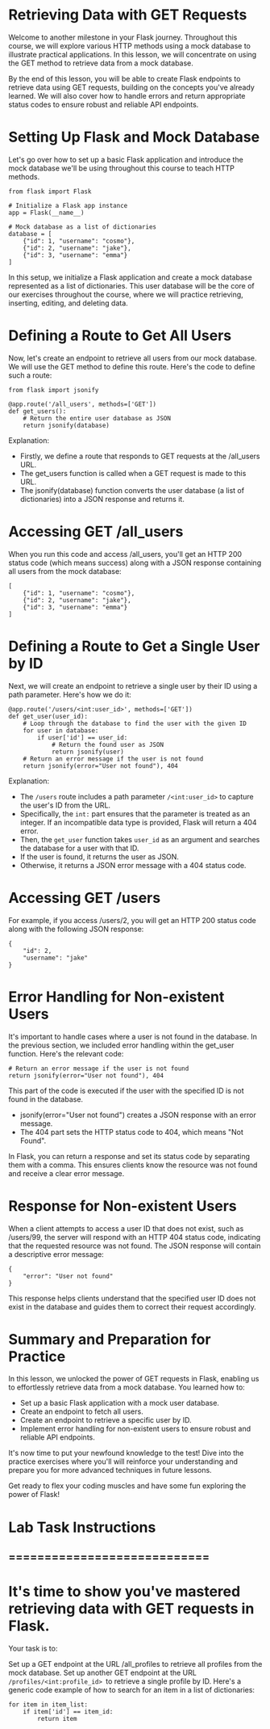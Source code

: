 # Retrieving Data with GET Requests

Welcome to another milestone in your Flask journey. Throughout this course, we will explore various HTTP methods using a mock database to illustrate practical applications. In this lesson, we will concentrate on using the GET method to retrieve data from a mock database.

By the end of this lesson, you will be able to create Flask endpoints to retrieve data using GET requests, building on the concepts you've already learned. We will also cover how to handle errors and return appropriate status codes to ensure robust and reliable API endpoints.


# Setting Up Flask and Mock Database
Let's go over how to set up a basic Flask application and introduce the mock database we'll be using throughout this course to teach HTTP methods.

```
from flask import Flask

# Initialize a Flask app instance
app = Flask(__name__)

# Mock database as a list of dictionaries
database = [
    {"id": 1, "username": "cosmo"},
    {"id": 2, "username": "jake"},
    {"id": 3, "username": "emma"}
]
```

In this setup, we initialize a Flask application and create a mock database represented as a list of dictionaries. This user database will be the core of our exercises throughout the course, where we will practice retrieving, inserting, editing, and deleting data.


# Defining a Route to Get All Users
Now, let's create an endpoint to retrieve all users from our mock database. We will use the GET method to define this route. Here's the code to define such a route:

```
from flask import jsonify

@app.route('/all_users', methods=['GET'])
def get_users():
    # Return the entire user database as JSON
    return jsonify(database)
```

Explanation:

* Firstly, we define a route that responds to GET requests at the /all_users URL.
* The get_users function is called when a GET request is made to this URL.
* The jsonify(database) function converts the user database (a list of dictionaries) into a JSON response and returns it.

# Accessing GET /all_users
When you run this code and access /all_users, you'll get an HTTP 200 status code (which means success) along with a JSON response containing all users from the mock database:

```
[
    {"id": 1, "username": "cosmo"},
    {"id": 2, "username": "jake"},
    {"id": 3, "username": "emma"}
]
```

# Defining a Route to Get a Single User by ID
Next, we will create an endpoint to retrieve a single user by their ID using a path parameter. Here's how we do it:

```
@app.route('/users/<int:user_id>', methods=['GET'])
def get_user(user_id):
    # Loop through the database to find the user with the given ID
    for user in database:
        if user['id'] == user_id:
            # Return the found user as JSON
            return jsonify(user)
    # Return an error message if the user is not found
    return jsonify(error="User not found"), 404
```
Explanation:

* The `/users` route includes a path parameter `/<int:user_id>` to capture the user's ID from the URL.
* Specifically, the `int:` part ensures that the parameter is treated as an integer. If an incompatible data type is provided, Flask will return a 404 error.
* Then, the `get_user` function takes `user_id` as an argument and searches the database for a user with that ID.
* If the user is found, it returns the user as JSON.
* Otherwise, it returns a JSON error message with a 404 status code.



# Accessing GET /users
For example, if you access /users/2, you will get an HTTP 200 status code along with the following JSON response:

```
{
    "id": 2,
    "username": "jake"
}
```

# Error Handling for Non-existent Users
It's important to handle cases where a user is not found in the database. In the previous section, we included error handling within the get_user function. Here's the relevant code:

```
# Return an error message if the user is not found
return jsonify(error="User not found"), 404
```
This part of the code is executed if the user with the specified ID is not found in the database.

* jsonify(error="User not found") creates a JSON response with an error message.
* The 404 part sets the HTTP status code to 404, which means "Not Found".

In Flask, you can return a response and set its status code by separating them with a comma. This ensures clients know the resource was not found and receive a clear error message.


# Response for Non-existent Users
When a client attempts to access a user ID that does not exist, such as /users/99, the server will respond with an HTTP 404 status code, indicating that the requested resource was not found. The JSON response will contain a descriptive error message:

```
{
    "error": "User not found"
}
```
This response helps clients understand that the specified user ID does not exist in the database and guides them to correct their request accordingly.

# Summary and Preparation for Practice
In this lesson, we unlocked the power of GET requests in Flask, enabling us to effortlessly retrieve data from a mock database. You learned how to:

* Set up a basic Flask application with a mock user database.
* Create an endpoint to fetch all users.
* Create an endpoint to retrieve a specific user by ID.
* Implement error handling for non-existent users to ensure robust and reliable API endpoints.

It's now time to put your newfound knowledge to the test! Dive into the practice exercises where you'll will reinforce your understanding and prepare you for more advanced techniques in future lessons.

Get ready to flex your coding muscles and have some fun exploring the power of Flask!



# Lab Task Instructions
## ============================

# It's time to show you've mastered retrieving data with GET requests in Flask.

Your task is to:

Set up a GET endpoint at the URL /all_profiles to retrieve all profiles from the mock database.
Set up another GET endpoint at the URL `/profiles/<int:profile_id> `to retrieve a single profile by ID.
Here's a generic code example of how to search for an item in a list of dictionaries:

```
for item in item_list:
    if item['id'] == item_id:
        return item

```